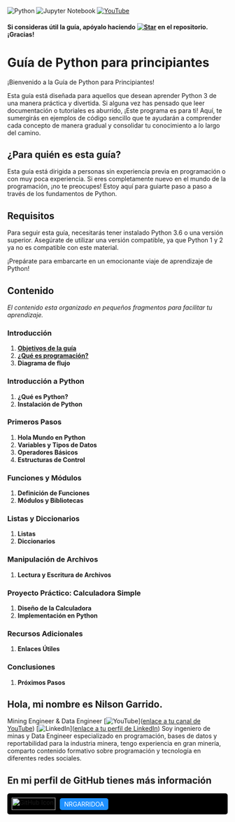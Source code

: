 ![Python](https://img.shields.io/badge/Python-3776AB?style=for-the-badge&logo=python&logoColor=white)
![Jupyter Notebook](https://img.shields.io/badge/Jupyter%20Notebook-F37626?style=for-the-badge&logo=jupyter&logoColor=white)
[![YouTube](https://img.shields.io/badge/YouTube-FF0000?style=for-the-badge&logo=youtube&logoColor=white)](https://www.youtube.com/)
#### Si consideras útil la guía, apóyalo haciendo [![Star](https://img.shields.io/github/stars/nrgarridoa/hello-python?style=social)](https://github.com/nrgarridoa/hello-python) en el repositorio. ¡Gracias! ####

# Guía de Python para principiantes

¡Bienvenido a la Guía de Python para Principiantes!

Esta guía está diseñada para aquellos que desean aprender Python 3 de una manera práctica y divertida. Si alguna vez has pensado que leer documentación o tutoriales es aburrido, ¡Este programa es para ti! Aquí, te sumergirás en ejemplos de código sencillo que te ayudarán a comprender cada concepto de manera gradual y consolidar tu conocimiento a lo largo del camino.


## ¿Para quién es esta guía?

Esta guía está dirigida a personas sin experiencia previa en programación o con muy poca experiencia. Si eres completamente nuevo en el mundo de la programación, ¡no te preocupes! Estoy aquí para guiarte paso a paso a través de los fundamentos de Python.

## Requisitos

Para seguir esta guía, necesitarás tener instalado Python 3.6 o una versión superior. Asegúrate de utilizar una versión compatible, ya que Python 1 y 2 ya no es compatible con este material.

¡Prepárate para embarcarte en un emocionante viaje de aprendizaje de Python!


## Contenido
*El contenido esta organizado en pequeños fragmentos para facilitar tu aprendizaje.*

### Introducción
1. [**Objetivos de la guía**](objetivos.md)
2. [**¿Qué es programación?**](programacion.md)
3. **Diagrama de flujo**
   
### Introducción a Python
1. **¿Qué es Python?**
2. **Instalación de Python**

### Primeros Pasos
1. **Hola Mundo en Python**
2. **Variables y Tipos de Datos**
3. **Operadores Básicos**
4. **Estructuras de Control**

### Funciones y Módulos
1. **Definición de Funciones**
2. **Módulos y Bibliotecas**

### Listas y Diccionarios
1. **Listas**
2. **Diccionarios**

### Manipulación de Archivos
1. **Lectura y Escritura de Archivos**

### Proyecto Práctico: Calculadora Simple
1. **Diseño de la Calculadora**
2. **Implementación en Python**

### Recursos Adicionales
1. **Enlaces Útiles**

### Conclusiones
1. **Próximos Pasos**

## Hola, mi nombre es Nilson Garrido.
Mining Engineer & Data Engineer
[![YouTube](https://img.shields.io/badge/YouTube-red?style=for-the-badge&logo=youtube&logoColor=white)]([enlace a tu canal de YouTube](https://www.youtube.com/@nrgarridoa)) [![LinkedIn](https://img.shields.io/badge/LinkedIn-blue?style=for-the-badge&logo=linkedin&logoColor=white)]([enlace a tu perfil de LinkedIn](https://www.linkedin.com/in/nrgarridoa/))
Soy ingeniero de minas y Data Engineer especializado en programación, bases de datos y reportabilidad para la industria minera, tengo experiencia en gran minería, comparto contenido formativo sobre programación y tecnología en diferentes redes sociales.
## En mi perfil de GitHub tienes más información
<div style="display: flex; align-items: center; background-color: black; color: white; padding: 10px; border-radius: 5px;">
    <a href="https://github.com/NRGARRIDOA" style="text-decoration: none;">
        <img src="https://img.shields.io/badge/GitHub-black?style=for-the-badge&logo=github&logoColor=white" alt="GitHub Icon" width="100" height="28">
    </a>
    <a href="https://github.com/nrgarridoa" style="text-decoration: none;">
        <div style="background-color: #1e90ff; color: white; padding: 5px 10px; border-radius: 5px; margin-left: 10px;">NRGARRIDOA</div>
    </a>
</div>


